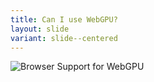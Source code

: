 ```yaml
---
title: Can I use WebGPU?
layout: slide
variant: slide--centered
---
```

![Browser Support for WebGPU](/images/caniuse-webgpu.png)
